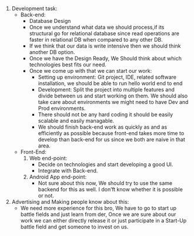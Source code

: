 1. Development task:
    * Back-end:
        * Database Design
        * Once we understand what data we should process,if its structural go for relational database since read operations are faster in relational DB when compared to any other DB.
        * If we think that our data is write intensive then we should think another DB option.
        * Once we have the Design Ready, We  Should think about which technologies best fits our need.
        * Once we come up with that we can start our work:
            * Setting up environment: Git project, IDE, related software installation, we should be able to run hello world end to end
            * Development: Split the project into multiple features and divide between us and start working on them. We should also take care about environments we might need to have Dev and Prod environments.
            * There should not be any hard coding it should be easily scalable and easily managable.
            * We should finish back-end work as quickly as and as efficiently as possible because front-end takes more time to develop than back-end for us since we both are naive  in that area.
    * Front-End:
        1. Web end-point:
            * Decide on technologies and start developing a good UI.
            * Integrate with Back-end.
        1. Android App end-point:
            * Not sure about this now, We should try to use the same backend for this as well. I don’ft know whether it is possible or not.
2. Advertising and Making people know about this:
    * We need more experience for this bro, We  have to go to start up battle fields and just learn from der, Once we are sure about our work we can either directly release it or just participate in a Start-Up battle field and get someone to invest on us.